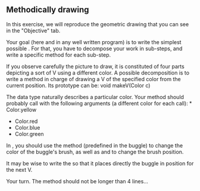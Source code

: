 ## Methodically drawing ##
In this exercise, we will reproduce the geometric drawing that you can see
in the "Objective" tab.

Your goal (here and in any well written program) is to write the simplest
possible . For that, you have to decompose your work in
sub-steps, and write a specific method for each sub-step.

If you observe carefully the picture to draw, it is constituted of four
parts depicting a sort of V using a different color. A possible
decomposition is to write a method in charge of drawing a V of the specified
color from the current position. Its prototype can be:     void makeV(Color c)

The data type naturally describes a particular
color. Your method should probably call with the following arguments (a different color for each
call): *    Color.yellow
*    Color.red
*    Color.blue
*    Color.green

In , you should use the method (predefined in the buggle) to change the color of the buggle's brush,
as well as and to change the
brush position.

It may be wise to write the so that it places directly
the buggle in position for the next V.

Your turn. The method should not be longer than 4
lines...

